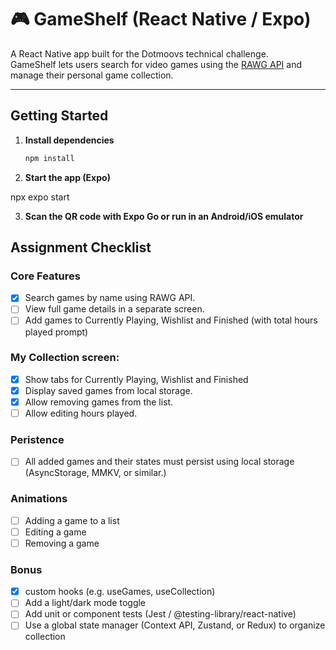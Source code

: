 # 🎮 GameShelf (React Native / Expo)

A React Native app built for the Dotmoovs technical challenge.  
GameShelf lets users search for video games using the [RAWG API](https://rawg.io/apidocs) and manage their personal game collection.

---

## Getting Started

1. **Install dependencies**

   ```bash
   npm install

   ```

2. **Start the app (Expo)**

npx expo start

3. **Scan the QR code with Expo Go or run in an Android/iOS emulator**

## Assignment Checklist

### Core Features

- [x] Search games by name using RAWG API.
- [ ] View full game details in a separate screen.
- [ ] Add games to Currently Playing, Wishlist and Finished (with total hours played prompt)

### My Collection screen:

- [x] Show tabs for Currently Playing, Wishlist and Finished
- [x] Display saved games from local storage.
- [x] Allow removing games from the list.
- [ ] Allow editing hours played.

### Peristence

- [ ] All added games and their states must persist using local storage (AsyncStorage, MMKV, or similar.)

### Animations

- [ ] Adding a game to a list
- [ ] Editing a game
- [ ] Removing a game

### Bonus

- [x] custom hooks (e.g. useGames, useCollection)
- [ ] Add a light/dark mode toggle
- [ ] Add unit or component tests (Jest / @testing-library/react-native)
- [ ] Use a global state manager (Context API, Zustand, or Redux) to organize collection
